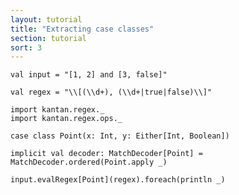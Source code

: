 ```yaml
---
layout: tutorial
title: "Extracting case classes"
section: tutorial
sort: 3
---
```


```tut
val input = "[1, 2] and [3, false]"
```

```tut:silent
val regex = "\\[(\\d+), (\\d+|true|false)\\]"
```

```tut:silent
import kantan.regex._
import kantan.regex.ops._

case class Point(x: Int, y: Either[Int, Boolean])
```

```tut:silent
implicit val decoder: MatchDecoder[Point] = MatchDecoder.ordered(Point.apply _)
```

```tut
input.evalRegex[Point](regex).foreach(println _)
```